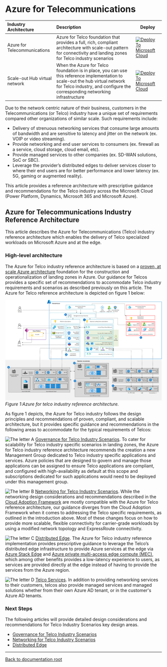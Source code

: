 # Azure for Telecommunications

| Industry Architecture | Description | Deploy |
|:----------------------|:------------|--------|
| Azure for Telecommunications | Azure for Telco foundation that provides a full, rich, compliant architecture with scale-out pattern for connectivity and landing zones for Telco industry scenarios |[![Deploy To Microsoft Cloud](../docs/deploytomicrosoftcloud.svg)](https://aka.ms/afoRI)
| Scale-out Hub virtual network | When the Azure for Telco foundation is in place, you can use this reference implementation to scale-out the hub virtual network for Telco industry, and configure the corresponding networking infrastructure |[![Deploy To Microsoft Cloud](../docs/deploytomicrosoftcloud.svg)](https://aka.ms/afoScaleOut)

Due to the network centric nature of their business, customers in the Telecommunications (or Telco) industry have a unique set of requirements compared other organizations of similar scale. Such requirements include:

* Delivery of strenuous networking services that consume large amounts of bandwidth and are sensitive to latency and jitter on the network (ex. VOIP or video streaming).
* Provide networking and end user services to consumers (ex. firewall as a service, cloud storage, cloud email, etc).
* Provide managed services to other companies (ex. SD-WAN solutions, SoC or SBC).
* Leverage the provider’s distributed edges to deliver services closer to where their end users are for better performance and lower latency (ex. 5G, gaming or augmented reality).

This article provides a reference architecture with prescriptive guidance and recommendations for the Telco industry across the Microsoft Cloud (Power Platform, Dynamics, Microsoft 365 and Microsoft Azure).

## Azure for Telecommunications Industry Reference Architecture

This article describes the Azure for Telecommunications (Telco) industry reference architecture which enables the delivery of Telco specialized workloads on Microsoft Azure and at the edge.

### High-level architecture

The Azure for Telco industry reference architecture is based on a [proven, at scale Azure architecture](https://docs.microsoft.com/azure/cloud-adoption-framework/ready/enterprise-scale/architecture) foundation for the construction and operationalization of landing zones in Azure.  Our guidance for Telcos provides a specific set of recommendations to accommodate Telco industry requirements and scenarios as described previously on this article. The Azure for Telco reference architecture is depicted on figure 1 below:

![Azure for Telco industry reference architecture](./docs/telco-industry-reference-architecture.png)
_Figure 1:Azure for telco industry reference architecture._

As figure 1 depicts, the Azure for Telco industry follows the design principles and recommendations of proven, compliant, and scalable architecture, but it provides specific guidance and recommendations in the following areas to accommodate for the typical requirements of Telcos:

![The letter A](./docs/a.png) [Governance for Telco Industry Scenarios](./docs/telco-governance.md). To cater for scalability for Telco industry specific scenarios in landing zones, the Azure for Telco industry reference architecture recommends the creation a new Management Group dedicated to Telco industry specific applications and services. Azure policies that are designed to govern and manage those applications can be assigned to ensure Telco applications are compliant, and configured with high-availability as default at this scope and subscriptions dedicated for such applications would need to be deployed under this management group.

![The letter B](./docs/b.png) [Networking for Telco Industry Scenarios](./docs/telco-networking.md). While the networking design considerations and recommendations described in the [Cloud Adoption Framework](https://docs.microsoft.com/azure/cloud-adoption-framework/ready/enterprise-scale/architecture) are mostly compatible with the Azure for Telco reference architecture, our guidance diverges from the Cloud Adoption Framework when it comes to addressing the Telco specific requirements, as outlined in the introduction above.  Most of these changes focus on how to provide more scalable, flexible connectivity for carrier-grade workloads by using a modified network topology and ExpressRoute connectivity.

![The letter C](./docs/c.png) [Distributed Edge](./docs/telco-edge.md). The Azure for Telco industry reference implementation provides prescriptive guidance to leverage the Telco’s distributed edge infrastructure to provide Azure services at the edge via [Azure Stack Edge](https://docs.microsoft.com/azure/databox-online/) and [Azure private multi-access edge compute (MEC)](https://docs.microsoft.com/azure/private-multi-access-edge-compute-mec/overview), which among other benefits provides a low-latency experience to users, as services are provided directly at the edge instead of having to provide the services from the Azure region.

![The letter D](./docs/d.png) [Telco Services](./solutions/mgmtOptions/readme.md). In addition to providing networking services to their customers, telcos also provide managed services and managed solutions whether from their own Azure AD tenant, or in the customer's Azure AD tenants.

### Next Steps
The following articles will provide detailed design considerations and recommendations for Telco Industry Scenarios key design areas.

* [Governance for Telco Industry Scenarios](./docs/telco-governance.md)
* [Networking for Telco Industry Scenarios](./docs/telco-networking.md)
* [Distributed Edge](./docs/telco-edge.md)

---

[Back to documentation root](../README.md)